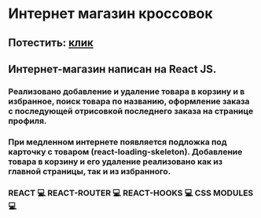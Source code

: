 # Интернет магазин кроссовок

## Потестить: [клик](https://saveliy2508.github.io/react-sneakers)

## Интернет-магазин написан на React JS.

### Реализовано добавление и удаление товара в корзину и в избранное, поиск товара по названию, оформление заказа с последующей отрисовкой последнего заказа на странице профиля.
### При медленном интернете появляется подложка под карточку с товаром (react-loading-skeleton). Добавление товара в корзину и его удаление реализовано как из главной страницы, так и из избранного.

### REACT :computer: REACT-ROUTER :computer: REACT-HOOKS :computer: CSS MODULES :computer: 